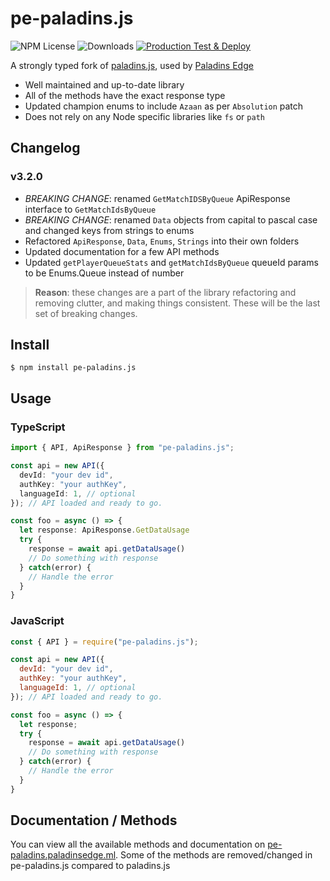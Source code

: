# pe-paladins.js

![NPM License](https://img.shields.io/npm/l/pe-paladins.js.svg?style=flat) 
![Downloads](https://img.shields.io/npm/dm/pe-paladins.js.svg?style=flat)
[![Production Test & Deploy](https://github.com/tusharlock10/pe-paladins.js/actions/workflows/production-deploy.yml/badge.svg)](https://github.com/tusharlock10/pe-paladins.js/actions/workflows/production-deploy.yml)

A strongly typed fork of [paladins.js](https://www.npmjs.com/package/paladins.js), used by [Paladins Edge](https://paladinsedge.ml)

- Well maintained and up-to-date library
- All of the methods have the exact response type
- Updated champion enums to include `Azaan` as per `Absolution` patch
- Does not rely on any Node specific libraries like `fs` or `path`


## Changelog

### v3.2.0
- *BREAKING CHANGE*: renamed `GetMatchIDSByQueue` ApiResponse interface to `GetMatchIdsByQueue`
- *BREAKING CHANGE*: renamed `Data` objects from capital to pascal case and changed keys from strings to enums
- Refactored `ApiResponse`, `Data`, `Enums`, `Strings` into their own folders
- Updated documentation for a few API methods
- Updated `getPlayerQueueStats` and `getMatchIdsByQueue` queueId params to be Enums.Queue instead of number

>__Reason__: these changes are a part of the library refactoring and removing clutter, and making things consistent. These will be the last set of breaking changes.


## Install

```
$ npm install pe-paladins.js
```

## Usage

### TypeScript

```typescript
import { API, ApiResponse } from "pe-paladins.js";

const api = new API({
  devId: "your dev id",
  authKey: "your authKey",
  languageId: 1, // optional
}); // API loaded and ready to go.

const foo = async () => {
  let response: ApiResponse.GetDataUsage
  try {
    response = await api.getDataUsage()
    // Do something with response
  } catch(error) {
    // Handle the error
  }
}
```

### JavaScript

```javascript
const { API } = require("pe-paladins.js");

const api = new API({
  devId: "your dev id",
  authKey: "your authKey",
  languageId: 1, // optional
}); // API loaded and ready to go.

const foo = async () => {
  let response;
  try {
    response = await api.getDataUsage()
    // Do something with response
  } catch(error) {
    // Handle the error
  }
}
```

## Documentation / Methods

You can view all the available methods and documentation on [pe-paladins.paladinsedge.ml](https://pe-paladins.paladinsedge.ml/). Some of the methods are removed/changed in pe-paladins.js compared to paladins.js
